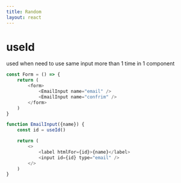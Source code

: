 ```yaml
---
title: Random
layout: react
---
```


# useId

used when need to use same input more than 1 time in 1 component

``` js
const Form = () => {
    return (
        <form>
            <EmailInput name="email" />
            <EmailInput name="confrim" />
        </form>
    )
}

function EmailInput({name}) {
    const id = useId()

    return (
        <>
            <label htmlFor={id}>{name}</label>
            <input id={id} type="email" />
        </>
    )
}
```
